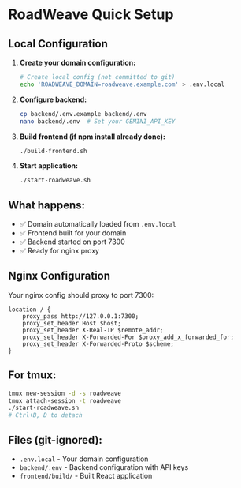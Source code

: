 # RoadWeave Quick Setup

## Local Configuration

1. **Create your domain configuration:**
   ```bash
   # Create local config (not committed to git)
   echo 'ROADWEAVE_DOMAIN=roadweave.example.com' > .env.local
   ```

2. **Configure backend:**
   ```bash
   cp backend/.env.example backend/.env
   nano backend/.env  # Set your GEMINI_API_KEY
   ```

3. **Build frontend (if npm install already done):**
   ```bash
   ./build-frontend.sh
   ```

4. **Start application:**
   ```bash
   ./start-roadweave.sh
   ```

## What happens:
- ✅ Domain automatically loaded from `.env.local`
- ✅ Frontend built for your domain
- ✅ Backend started on port 7300
- ✅ Ready for nginx proxy

## Nginx Configuration

Your nginx config should proxy to port 7300:
```nginx
location / {
    proxy_pass http://127.0.0.1:7300;
    proxy_set_header Host $host;
    proxy_set_header X-Real-IP $remote_addr;
    proxy_set_header X-Forwarded-For $proxy_add_x_forwarded_for;
    proxy_set_header X-Forwarded-Proto $scheme;
}
```

## For tmux:
```bash
tmux new-session -d -s roadweave
tmux attach-session -t roadweave
./start-roadweave.sh
# Ctrl+B, D to detach
```

## Files (git-ignored):
- `.env.local` - Your domain configuration
- `backend/.env` - Backend configuration with API keys
- `frontend/build/` - Built React application